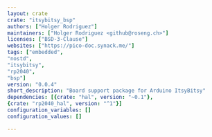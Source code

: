 ```yaml
---
layout: crate
crate: "itsybitsy_bsp"
authors: ["Holger Rodriguez"]
maintainers: ["Holger Rodriguez <github@roseng.ch>"]
licenses: ["BSD-3-Clause"]
websites: ["https://pico-doc.synack.me/"]
tags: ["embedded",
"nostd",
"itsybitsy",
"rp2040",
"bsp"]
version: "0.0.4"
short_description: "Board support package for Arduino ItsyBitsy"
dependencies: [{crate: "hal", version: "~0.1"},
{crate: "rp2040_hal", version: "^1"}]
configuration_variables: []
configuration_values: []

---
```



